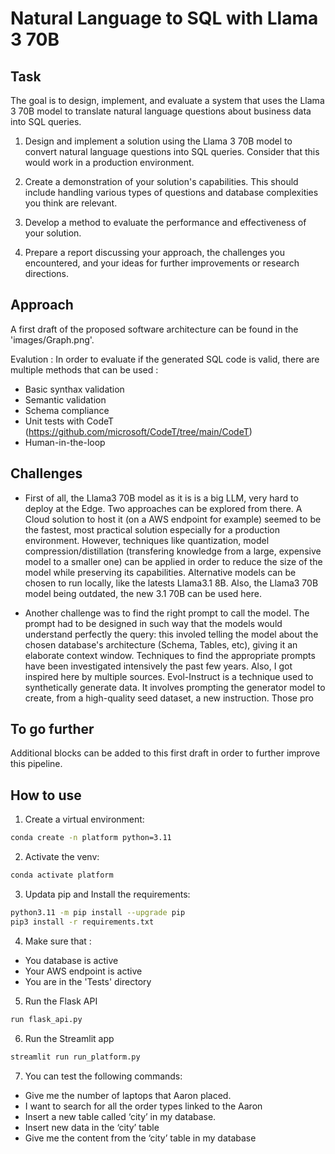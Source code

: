 # Natural Language to SQL with Llama 3 70B

## Task

The goal is to design, implement, and evaluate a system that uses the Llama 3 70B model to translate natural language questions about business data into SQL queries.

1. Design and implement a solution using the Llama 3 70B model to convert natural language questions into SQL queries. Consider that this would work in a production environment.

2. Create a demonstration of your solution's capabilities. This should include handling various types of questions and database complexities you think are relevant.

3. Develop a method to evaluate the performance and effectiveness of your solution.

4. Prepare a report discussing your approach, the challenges you encountered, and your ideas
for further improvements or research directions.


## Approach

A first draft of the proposed software architecture can be found in the 'images/Graph.png'.

Evalution : 
In order to evaluate if the generated SQL code is valid, there are multiple methods that can be used :
- Basic synthax validation
- Semantic validation
- Schema compliance
- Unit tests with CodeT (https://github.com/microsoft/CodeT/tree/main/CodeT)
- Human-in-the-loop

## Challenges 

- First of all, the Llama3 70B model as it is is a big LLM, very hard to deploy at the Edge. 
Two approaches can be explored from there.
A Cloud solution to host it (on a AWS endpoint for example) seemed to be the fastest, most practical solution especially for a production environment.
However, techniques like quantization, model compression/distillation (transfering knowledge from a large, expensive model to a smaller one) can be applied in order to reduce the size of the model while preserving its capabilities. 
Alternative models can be chosen to run locally, like the latests Llama3.1 8B.
Also, the Llama3 70B model being outdated, the new 3.1 70B can be used here.

- Another challenge was to find the right prompt to call the model. The prompt had to be designed in such way that the models would understand perfectly the query: this involed telling the model about the chosen database's architecture (Schema, Tables, etc), giving it an elaborate context window. Techniques to find the appropriate prompts have been investigated intensively the past few years. Also, I got inspired here by multiple sources.
Evol-Instruct is a technique used to synthetically generate data. It involves prompting the generator model to create, from a high-quality seed dataset, a new instruction. Those pro

## To go further

Additional blocks can be added to this first draft in order to further improve this pipeline. 


## How to use

1. Create a virtual environment:

```sh
conda create -n platform python=3.11
```

2. Activate the venv:

```sh
conda activate platform
```

3. Updata pip and Install the requirements: 

```sh
python3.11 -m pip install --upgrade pip
pip3 install -r requirements.txt
```

4. Make sure that :
- You database is active
- Your AWS endpoint is active
- You are in the 'Tests' directory

5. Run the Flask API
```sh
run flask_api.py
```

6. Run the Streamlit app
```sh
streamlit run run_platform.py
```

7. You can test the following commands: 
- Give me the number of laptops that Aaron placed.
- I want to search for all the order types linked to the Aaron
- Insert a new table called ‘city’ in my database.
- Insert new data in the ‘city’ table
- Give me the content from the ‘city’ table in my database

